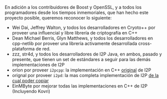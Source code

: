 En adición a los contribuidores de Boost y OpenSSL, y a todos los programadores desde los tiempos inmemoriales, que han hecho este proyecto posible, queremos reconocer lo siguiente:

- Wei Dai, Jeffrey Walton, y todos los desarrolladores en Cryoto++ por proveer una influencial y libre librería de criptografía en C++
- Dean Michael Berris, Glyn Matthews, y todos los desarrolladores en cpp-netlib por proveer una librería activamente desarrollada cross-plataforma de red.
- zzz, str4d, y todos los desarrolladores de I2P Java, en ambos, pasado y presente, que tienen un set de estándares a seguir para las demás implementaciones de I2P
- orion por proveer ```i2pcpp```: la implementación en C++ [original](http://git.repo.i2p.xyz/w/i2pcpp.git) de I2P
- orignal por proveer ```i2pd```: la mas completa implementación de I2P [de la cual poder copiar](https://github.com/purplei2p/i2pd/commit/45d27f8ddc43e220a9eea42de41cb67d5627a7d3)
- EinMByte por mejorar todas las implementaciones en C++ de I2P (Incluyendo Kovri)
